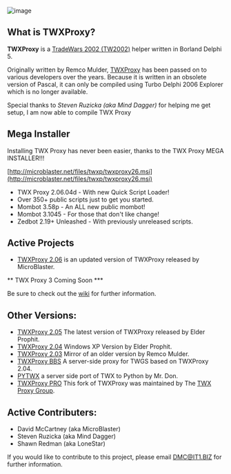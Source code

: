![image](https://github.com/MicroBlaster/TWXProxy/blob/master/Source/TWXProxy-MB/TWXP-Logo.jpg)

## What is TWXProxy?

**TWXProxy** is a [TradeWars 2002 (TW2002)](http://www.eisonline.com) helper written in Borland Delphi 5.

Originally written by Remco Mulder, [TWXProxy](https://github.com/erikh/twxproxy) has been passed on to various developers over the years. Because it is written in an obsolete version of Pascal, it can only be compiled using Turbo Delphi 2006 Explorer which is no longer available. 

Special thanks to *Steven Ruzicka (aka Mind Dagger)* for helping me get setup, I am now able to compile TWX Proxy

## Mega Installer

Installing TWX Proxy has never been easier, thanks to the TWX Proxy MEGA INSTALLER!!!

[http://microblaster.net/files/twxp/twxproxy26.msi](http://microblaster.net/files/twxp/twxproxy26.msi)

 - TWX Proxy 2.06.04d - With new Quick Script Loader!
 - Over 350+ public scripts just to get you started.
 - Mombot 3.58p - An ALL new public mombot!
 - Mombot 3.1045 - For those that don't like change!
 - Zedbot 2.19+ Unleashed - With previously unreleased scripts.

## Active Projects

* [TWXProxy 2.06](https://github.com/MicroBlaster/TWXProxy/tree/master/Source/TWXProxy-MB) is an updated version of TWXProxy released by MicroBlaster.

** TWX Proxy 3 Coming Soon ***

Be sure to check out the [wiki](https://github.com/MicroBlaster/TWXProxy/wiki) for further information.


## Other Versions:
* [TWXProxy 2.05](https://github.com/MicroBlaster/TWXProxy/tree/master/Source/TWXProxy-EP) The latest version of TWXProxy released by Elder Prophit.
* [TWXProxy 2.04](https://github.com/erikh/twxproxy) Windows XP Version by Elder Prophit.
* [TWXProxy 2.03](https://github.com/erikh/twxproxy) Mirror of an older version by Remco Mulder.
* [TWXProxy BBS](https://code.google.com/archive/p/twxproxy-ep/wikis/TwxBbsAdministrationGuide.wiki) A server-side proxy for TWGS based on TWXProxy 2.04.
* [PYTWX](https://bitbucket.org/mrdon/pytwx/src) a server side port of TWX to Python by Mr. Don.
* [TWXProxy PRO](https://sourceforge.net/projects/twxproxy/) This fork of TWXProxy was maintained by The [TWX Proxy Group](http://twxproxy.sourceforge.net/).

## Active Contributers:

* David McCartney (aka MicroBlaster)
* Steven Ruzicka (aka Mind Dagger)
* Shawn Redman (aka LoneStar)

If you would like to contribute to this project, please email DMC@IT1.BIZ for further information.
